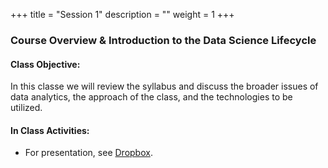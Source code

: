 +++
title = "Session 1"
description = ""
weight = 1
+++

### Course Overview & Introduction to the Data Science Lifecycle

#### Class Objective:
In this classe we will review the syllabus and discuss the broader issues of data analytics, the approach of the class, and the technologies to be utilized.

#### In Class Activities:
- For presentation, see [Dropbox](https://www.dropbox.com/sh/le0ejfxuqjd1ecv/AAD4nyGKgu2hrQ32fWLZvz4Da?dl=0).
